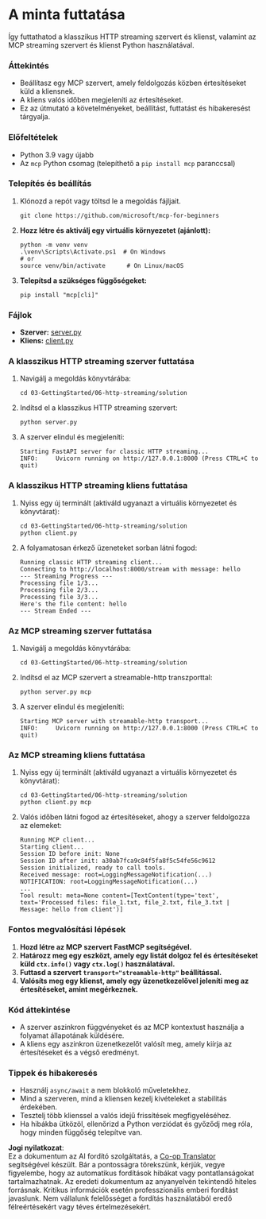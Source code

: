 <!--
CO_OP_TRANSLATOR_METADATA:
{
  "original_hash": "4c4da5949611d91b06d8a5d450aae8d6",
  "translation_date": "2025-07-13T21:21:52+00:00",
  "source_file": "03-GettingStarted/06-http-streaming/solution/python/README.md",
  "language_code": "hu"
}
-->
# A minta futtatása

Így futtathatod a klasszikus HTTP streaming szervert és klienst, valamint az MCP streaming szervert és klienst Python használatával.

### Áttekintés

- Beállítasz egy MCP szervert, amely feldolgozás közben értesítéseket küld a kliensnek.
- A kliens valós időben megjeleníti az értesítéseket.
- Ez az útmutató a követelményeket, beállítást, futtatást és hibakeresést tárgyalja.

### Előfeltételek

- Python 3.9 vagy újabb
- Az `mcp` Python csomag (telepíthető a `pip install mcp` paranccsal)

### Telepítés és beállítás

1. Klónozd a repót vagy töltsd le a megoldás fájljait.

   ```pwsh
   git clone https://github.com/microsoft/mcp-for-beginners
   ```

1. **Hozz létre és aktiválj egy virtuális környezetet (ajánlott):**

   ```pwsh
   python -m venv venv
   .\venv\Scripts\Activate.ps1  # On Windows
   # or
   source venv/bin/activate      # On Linux/macOS
   ```

1. **Telepítsd a szükséges függőségeket:**

   ```pwsh
   pip install "mcp[cli]"
   ```

### Fájlok

- **Szerver:** [server.py](../../../../../../03-GettingStarted/06-http-streaming/solution/python/server.py)
- **Kliens:** [client.py](../../../../../../03-GettingStarted/06-http-streaming/solution/python/client.py)

### A klasszikus HTTP streaming szerver futtatása

1. Navigálj a megoldás könyvtárába:

   ```pwsh
   cd 03-GettingStarted/06-http-streaming/solution
   ```

2. Indítsd el a klasszikus HTTP streaming szervert:

   ```pwsh
   python server.py
   ```

3. A szerver elindul és megjeleníti:

   ```
   Starting FastAPI server for classic HTTP streaming...
   INFO:     Uvicorn running on http://127.0.0.1:8000 (Press CTRL+C to quit)
   ```

### A klasszikus HTTP streaming kliens futtatása

1. Nyiss egy új terminált (aktiváld ugyanazt a virtuális környezetet és könyvtárat):

   ```pwsh
   cd 03-GettingStarted/06-http-streaming/solution
   python client.py
   ```

2. A folyamatosan érkező üzeneteket sorban látni fogod:

   ```text
   Running classic HTTP streaming client...
   Connecting to http://localhost:8000/stream with message: hello
   --- Streaming Progress ---
   Processing file 1/3...
   Processing file 2/3...
   Processing file 3/3...
   Here's the file content: hello
   --- Stream Ended ---
   ```

### Az MCP streaming szerver futtatása

1. Navigálj a megoldás könyvtárába:
   ```pwsh
   cd 03-GettingStarted/06-http-streaming/solution
   ```
2. Indítsd el az MCP szervert a streamable-http transzporttal:
   ```pwsh
   python server.py mcp
   ```
3. A szerver elindul és megjeleníti:
   ```
   Starting MCP server with streamable-http transport...
   INFO:     Uvicorn running on http://127.0.0.1:8000 (Press CTRL+C to quit)
   ```

### Az MCP streaming kliens futtatása

1. Nyiss egy új terminált (aktiváld ugyanazt a virtuális környezetet és könyvtárat):
   ```pwsh
   cd 03-GettingStarted/06-http-streaming/solution
   python client.py mcp
   ```
2. Valós időben látni fogod az értesítéseket, ahogy a szerver feldolgozza az elemeket:
   ```
   Running MCP client...
   Starting client...
   Session ID before init: None
   Session ID after init: a30ab7fca9c84f5fa8f5c54fe56c9612
   Session initialized, ready to call tools.
   Received message: root=LoggingMessageNotification(...)
   NOTIFICATION: root=LoggingMessageNotification(...)
   ...
   Tool result: meta=None content=[TextContent(type='text', text='Processed files: file_1.txt, file_2.txt, file_3.txt | Message: hello from client')]
   ```

### Fontos megvalósítási lépések

1. **Hozd létre az MCP szervert FastMCP segítségével.**
2. **Határozz meg egy eszközt, amely egy listát dolgoz fel és értesítéseket küld `ctx.info()` vagy `ctx.log()` használatával.**
3. **Futtasd a szervert `transport="streamable-http"` beállítással.**
4. **Valósíts meg egy klienst, amely egy üzenetkezelővel jeleníti meg az értesítéseket, amint megérkeznek.**

### Kód áttekintése
- A szerver aszinkron függvényeket és az MCP kontextust használja a folyamat állapotának küldésére.
- A kliens egy aszinkron üzenetkezelőt valósít meg, amely kiírja az értesítéseket és a végső eredményt.

### Tippek és hibakeresés

- Használj `async/await` a nem blokkoló műveletekhez.
- Mind a szerveren, mind a kliensen kezelj kivételeket a stabilitás érdekében.
- Tesztelj több klienssel a valós idejű frissítések megfigyeléséhez.
- Ha hibákba ütközöl, ellenőrizd a Python verziódat és győződj meg róla, hogy minden függőség telepítve van.

**Jogi nyilatkozat**:  
Ez a dokumentum az AI fordító szolgáltatás, a [Co-op Translator](https://github.com/Azure/co-op-translator) segítségével készült. Bár a pontosságra törekszünk, kérjük, vegye figyelembe, hogy az automatikus fordítások hibákat vagy pontatlanságokat tartalmazhatnak. Az eredeti dokumentum az anyanyelvén tekintendő hiteles forrásnak. Kritikus információk esetén professzionális emberi fordítást javaslunk. Nem vállalunk felelősséget a fordítás használatából eredő félreértésekért vagy téves értelmezésekért.